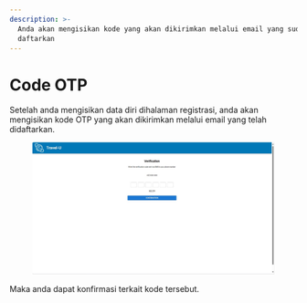```yaml
---
description: >-
  Anda akan mengisikan kode yang akan dikirimkan melalui email yang sudah anda
  daftarkan
---
```


# Code OTP

Setelah anda mengisikan data diri dihalaman registrasi, anda akan mengisikan kode OTP yang akan dikirimkan melalui email yang telah didaftarkan.

<figure><img src="../../.gitbook/assets/WhatsApp Image 2024-12-27 at 20.27.03_12900f6c.jpg" alt=""><figcaption></figcaption></figure>

Maka anda dapat konfirmasi terkait kode tersebut.
